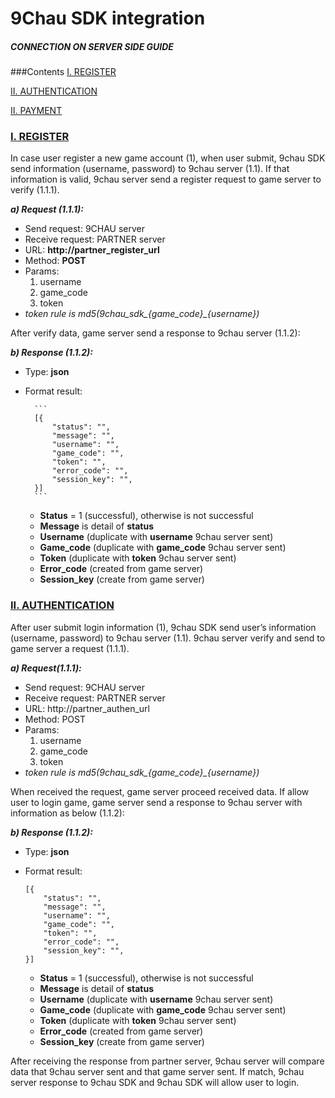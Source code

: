 # 9Chau SDK integration
##### CONNECTION ON SERVER SIDE GUIDE



###Contents
[I. REGISTER](#1-register)

[II. AUTHENTICATION](#2-authentication)

[II. PAYMENT](#1-payment)

### [I. REGISTER](#1-register)

In case user register a new game account (1), when user submit, 9chau SDK send information (username, password) to 9chau server (1.1). If that information is valid, 9chau server send a register request to game server to verify (1.1.1).

***a) Request (1.1.1):***
- Send request: 9CHAU server
- Receive request: PARTNER server
- URL: **http://partner_register_url** 
- Method: **POST**
- Params:
    1. username
    2. game_code
    3. token
- *token rule is md5(9chau_sdk_{game_code}_{username})*
 
After verify data, game server send a response to 9chau server (1.1.2):

***b) Response (1.1.2):***
- Type: **json**
- Format result:

        ```
        [{
            "status": "",
            "message": "",
            "username": "",
            "game_code": "",
            "token": "",
            "error_code": "",
            "session_key": "",
        }]
        ```

    - **Status** = 1 (successful), otherwise is not successful
    - **Message** is detail of **status**
    - **Username** (duplicate with **username** 9chau server sent)
    - **Game_code** (duplicate with **game_code** 9chau server sent)
    - **Token** (duplicate with **token** 9chau server sent)
    - **Error_code** (created from game server)
    - **Session_key** (create from game server)


### [II. AUTHENTICATION](#2-authentication)
After user submit login information (1), 9chau SDK send user’s information (username, password) to 9chau server (1.1). 9chau server verify and send to game server a request (1.1.1).

***a) Request(1.1.1):***
- Send request: 9CHAU server 
- Receive request: PARTNER server
- URL: http://partner_authen_url 
- Method: POST
- Params:
    1. username
    2. game_code
    3. token
- *token rule is md5(9chau_sdk_{game_code}_{username})*

When received the request, game server proceed received data. If allow user to login game, game server send a response to 9chau server with information as below (1.1.2):

***b) Response (1.1.2):***
- Type: **json**
- Format result: 

    ```
    [{
        "status": "",
        "message": "",
        "username": "",
        "game_code": "",
        "token": "",
        "error_code": "",
        "session_key": "",
    }]
    ```

    - **Status** = 1 (successful), otherwise is not successful
    - **Message** is detail of **status**
    - **Username** (duplicate with **username** 9chau server sent)
    - **Game_code** (duplicate with **game_code** 9chau server sent)
    - **Token** (duplicate with **token** 9chau server sent)
    - **Error_code** (created from game server)
    - **Session_key** (create from game server)

After receiving the response from partner server, 9chau server will compare data that 9chau server sent and that game server sent. If match, 9chau server response to 9chau SDK and 9chau SDK will allow user to login.





